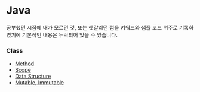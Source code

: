 # Java
공부했던 시점에 내가 모르던 것, 또는 헷갈리던 점을 키워드와 샘플 코드 위주로 기록하였기에 기본적인 내용은 누락되어 있을 수 있습니다.

### Class
- [Method](https://github.com/Hyune-c/TIL/blob/master/Java/Method.md)
- [Scope](https://github.com/Hyune-c/TIL/blob/master/Java/Scope.md)
- [Data Structure](https://github.com/Hyune-c/TIL/blob/master/Java/Data%20Structure.md)
- [Mutable, Immutable](https://github.com/Hyune-c/TIL/blob/master/Java/Mutable.md)
